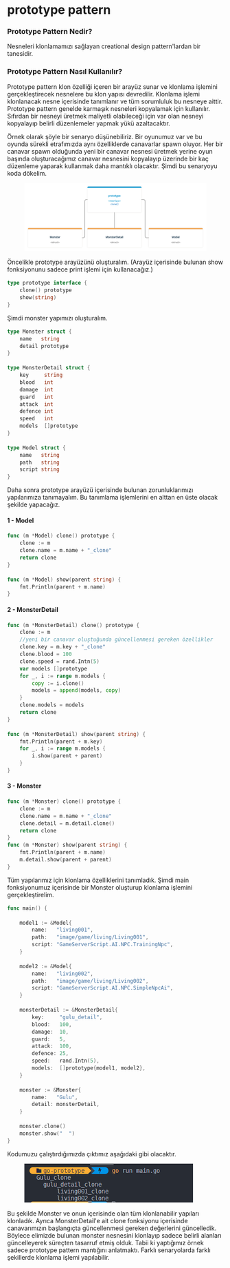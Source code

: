 # prototype pattern

### Prototype Pattern Nedir?

Nesneleri klonlamamızı sağlayan creational design pattern'lardan bir tanesidir.&#x20;

### Prototype Pattern Nasıl Kullanılır?

Prototype pattern klon özelliği içeren bir arayüz sunar ve klonlama işlemini gerçekleştirecek nesnelere bu klon yapısı devredilir. Klonlama işlemi klonlanacak nesne içerisinde tanımlanır ve tüm sorumluluk bu nesneye aittir. Prototype pattern genelde karmaşık nesneleri kopyalamak için kullanılır. Sıfırdan bir nesneyi üretmek maliyetli olabileceği için var olan nesneyi kopyalayıp belirli düzenlemeler yapmak yükü azaltacaktır.&#x20;

Örnek olarak şöyle bir senaryo düşünebiliriz. Bir oyunumuz var ve bu oyunda sürekli etrafımızda aynı özelliklerde canavarlar spawn oluyor. Her bir canavar spawn olduğunda yeni bir canavar nesnesi üretmek yerine oyun başında oluşturacağımız canavar nesnesini kopyalayıp üzerinde bir kaç düzenleme yaparak kullanmak daha mantıklı olacaktır. Şimdi bu senaryoyu koda dökelim.

<figure><img src="../.gitbook/assets/prototype-schema.png" alt=""><figcaption></figcaption></figure>

Öncelikle prototype arayüzünü oluşturalım. (Arayüz içerisinde bulunan show fonksiyonunu sadece print işlemi için kullanacağız.)

```go
type prototype interface {
	clone() prototype
	show(string)
}
```

Şimdi monster yapımızı oluşturalım.&#x20;

```go
type Monster struct {
	name   string
	detail prototype
}

type MonsterDetail struct {
	key     string
	blood   int
	damage  int
	guard   int
	attack  int
	defence int
	speed   int
	models  []prototype
}

type Model struct {
	name   string
	path   string
	script string
}
```



Daha sonra prototype arayüzü içerisinde bulunan zorunluklarımızı yapılarımıza tanımayalım. Bu tanımlama işlemlerini en alttan en üste olacak şekilde yapacağız.&#x20;

#### 1 - Model

```go
func (m *Model) clone() prototype {
	clone := m
	clone.name = m.name + "_clone"
	return clone
}

func (m *Model) show(parent string) {
	fmt.Println(parent + m.name)
}
```

#### 2 - MonsterDetail

```go
func (m *MonsterDetail) clone() prototype {
	clone := m
	//yeni bir canavar oluştuğunda güncellenmesi gereken özellikler
	clone.key = m.key + "_clone"
	clone.blood = 100
	clone.speed = rand.Intn(5)
	var models []prototype
	for _, i := range m.models {
		copy := i.clone()
		models = append(models, copy)
	}
	clone.models = models
	return clone
}

func (m *MonsterDetail) show(parent string) {
	fmt.Println(parent + m.key)
	for _, i := range m.models {
		i.show(parent + parent)
	}
}
```

#### 3 - Monster

```go
func (m *Monster) clone() prototype {
	clone := m
	clone.name = m.name + "_clone"
	clone.detail = m.detail.clone()
	return clone
}
func (m *Monster) show(parent string) {
	fmt.Println(parent + m.name)
	m.detail.show(parent + parent)
}	
```

Tüm yapılarımız için klonlama özelliklerini tanımladık. Şimdi main fonksiyonumuz içerisinde bir Monster oluşturup klonlama işlemini gerçekleştirelim.&#x20;

```go
func main() {

	model1 := &Model{
		name:   "living001",
		path:   "image/game/living/Living001",
		script: "GameServerScript.AI.NPC.TrainingNpc",
	}

	model2 := &Model{
		name:   "living002",
		path:   "image/game/living/Living002",
		script: "GameServerScript.AI.NPC.SimpleNpcAi",
	}

	monsterDetail := &MonsterDetail{
		key:     "gulu_detail",
		blood:   100,
		damage:  10,
		guard:   5,
		attack:  100,
		defence: 25,
		speed:   rand.Intn(5),
		models:  []prototype{model1, model2},
	}

	monster := &Monster{
		name:   "Gulu",
		detail: monsterDetail,
	}

	monster.clone()
	monster.show("  ")
}
```

Kodumuzu çalıştırdığımızda çıktımız aşağıdaki gibi olacaktır.

<figure><img src="../.gitbook/assets/prototype-pattern-output.png" alt=""><figcaption></figcaption></figure>

Bu şekilde Monster ve onun içerisinde olan tüm klonlanabilir yapıları klonladık. Ayrıca MonsterDetail'e ait clone fonksiyonu içerisinde canavarımızın başlangıçta güncellenmesi gereken değerlerini güncelledik. Böylece elimizde bulunan monster nesnesini klonlayıp sadece belirli alanları güncelleyerek süreçten tasarruf etmiş olduk. Tabii ki yaptığımız örnek sadece prototype pattern mantığını anlatmaktı. Farklı senaryolarda farklı şekillerde klonlama işlemi yapılabilir. &#x20;
